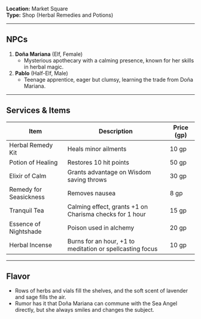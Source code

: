 **Location:** Market Square  
**Type:** Shop (Herbal Remedies and Potions)

---

## NPCs

1. **Doña Mariana** (Elf, Female)
    - Mysterious apothecary with a calming presence, known for her skills in herbal magic.
2. **Pablo** (Half-Elf, Male)
    - Teenage apprentice, eager but clumsy, learning the trade from Doña Mariana.

---

## Services & Items

|Item|Description|Price (gp)|
|---|---|---|
|Herbal Remedy Kit|Heals minor ailments|10 gp|
|Potion of Healing|Restores 10 hit points|50 gp|
|Elixir of Calm|Grants advantage on Wisdom saving throws|30 gp|
|Remedy for Seasickness|Removes nausea|8 gp|
|Tranquil Tea|Calming effect, grants +1 on Charisma checks for 1 hour|15 gp|
|Essence of Nightshade|Poison used in alchemy|20 gp|
|Herbal Incense|Burns for an hour, +1 to meditation or spellcasting focus|10 gp|

---

## Flavor

- Rows of herbs and vials fill the shelves, and the soft scent of lavender and sage fills the air.
- Rumor has it that Doña Mariana can commune with the Sea Angel directly, but she always smiles and changes the subject.